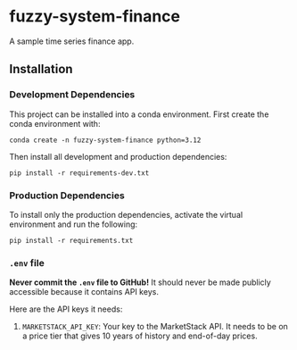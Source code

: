 # fuzzy-system-finance
A sample time series finance app.

## Installation

### Development Dependencies

This project can be installed into a conda environment. First create the conda environment with:

```
conda create -n fuzzy-system-finance python=3.12
```

Then install all development and production dependencies:

```
pip install -r requirements-dev.txt
```

### Production Dependencies

To install only the production dependencies, activate the virtual environment and run the following:

```
pip install -r requirements.txt
```

### `.env` file

**Never commit the `.env` file to GitHub!** It should never be made publicly accessible because it contains API keys.

Here are the API keys it needs:

1. `MARKETSTACK_API_KEY`: Your key to the MarketStack API. It needs to be on a price tier that gives 10 years of history and end-of-day prices.
